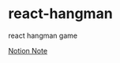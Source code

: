 # react-hangman
react hangman game

[Notion Note](https://www.notion.so/xinyun2020/This-Is-A-Great-Beginner-React-TypeScript-Project-YouTube-Web-Dev-Simplified-react-hangman-72af1d10497f445d8c073d14b97d407d)
